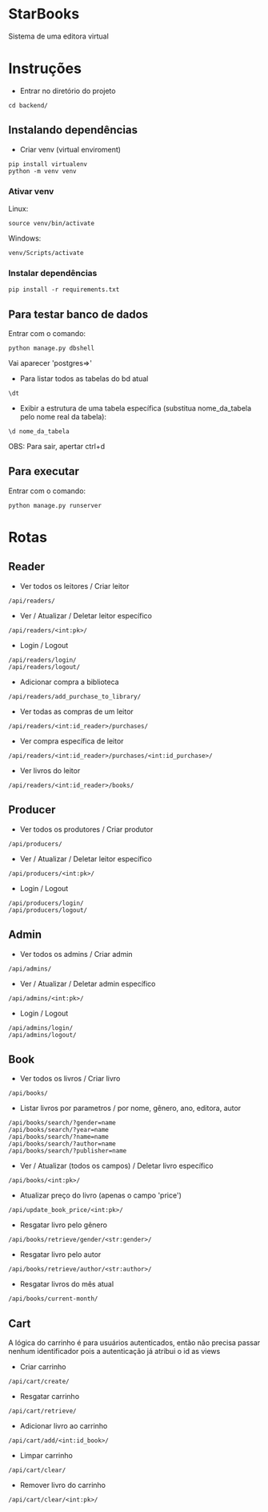 # StarBooks
Sistema de uma editora virtual

# Instruções
- Entrar no diretório do projeto
```console
cd backend/
```
## Instalando dependências
- Criar venv (virtual enviroment)
```console
pip install virtualenv
python -m venv venv
```
### Ativar venv

Linux:
```console
source venv/bin/activate
```
Windows:
```console
venv/Scripts/activate
```

### Instalar dependências
```console
pip install -r requirements.txt
```

## Para testar banco de dados
Entrar com o comando:
```console
python manage.py dbshell
```
Vai aparecer 'postgres=>'
- Para listar todos as tabelas do bd atual
```console
\dt
```
- Exibir a estrutura de uma tabela específica (substitua nome_da_tabela pelo nome real da tabela):
```console
\d nome_da_tabela
```
OBS: Para sair, apertar ctrl+d

## Para executar
Entrar com o comando:
```console
python manage.py runserver
```

# Rotas

## Reader

- Ver todos os leitores / Criar leitor
```console
/api/readers/
```

- Ver / Atualizar / Deletar leitor específico
```console
/api/readers/<int:pk>/
```

- Login / Logout
```console
/api/readers/login/
/api/readers/logout/
```

- Adicionar compra a biblioteca
```console
/api/readers/add_purchase_to_library/
```

- Ver todas as compras de um leitor
```console
/api/readers/<int:id_reader>/purchases/
```

- Ver compra específica de leitor 
```console
/api/readers/<int:id_reader>/purchases/<int:id_purchase>/
```

- Ver livros do leitor 
```console
/api/readers/<int:id_reader>/books/
```

## Producer

- Ver todos os produtores / Criar produtor
```console
/api/producers/
```

- Ver / Atualizar / Deletar leitor específico
```console
/api/producers/<int:pk>/
```

- Login / Logout
```console
/api/producers/login/
/api/producers/logout/
```

## Admin

- Ver todos os admins / Criar admin
```console
/api/admins/
```

- Ver / Atualizar / Deletar admin específico
```console
/api/admins/<int:pk>/
```

- Login / Logout
```console
/api/admins/login/
/api/admins/logout/
```

## Book
- Ver todos os livros / Criar livro
```console
/api/books/
```
- Listar livros por parametros / por nome, gênero, ano, editora, autor
```console
/api/books/search/?gender=name
/api/books/search/?year=name
/api/books/search/?name=name
/api/books/search/?author=name
/api/books/search/?publisher=name
```

- Ver / Atualizar (todos os campos) / Deletar livro específico
```console
/api/books/<int:pk>/
```

- Atualizar preço do livro (apenas o campo 'price')
```console
/api/update_book_price/<int:pk>/
```

- Resgatar livro pelo gênero
```console
/api/books/retrieve/gender/<str:gender>/
```

- Resgatar livro pelo autor
```console
/api/books/retrieve/author/<str:author>/
```

- Resgatar livros do mês atual
```console
/api/books/current-month/
```

## Cart

A lógica do carrinho é para usuários autenticados, então não precisa passar nenhum identificador pois a autenticação já atribui o id as views

- Criar carrinho
```console
/api/cart/create/
```

- Resgatar carrinho
```console
/api/cart/retrieve/  
```

- Adicionar livro ao carrinho
```console
/api/cart/add/<int:id_book>/
```

- Limpar carrinho
```console
/api/cart/clear/
```

- Remover livro do carrinho
```console
/api/cart/clear/<int:pk>/
```